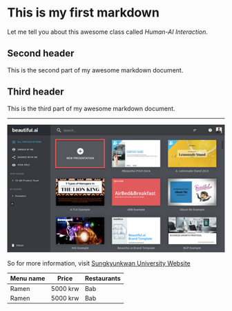 # This is my first markdown

Let me tell you about this awesome class called *Human-AI Interaction*.

## Second header

This is the second part of my awesome markdown document.

## Third header

This is the third part of my awesome markdown document.

---
![AI Generated header for Week 3 class](img/beautiful_ai_ex.png)

So for more information, visit [Sungkyunkwan University Website](https://www.skku.edu)

| Menu name | Price | Restaurants |
| --------- | ----- | ----------- |
| Ramen | 5000 krw | Bab |
| Ramen | 5000 krw | Bab |